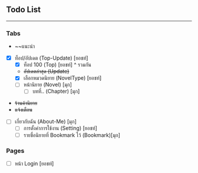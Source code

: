 ## Todo List
---
### Tabs
 *  ~~แนะนำ
 * [x] ท็อป/อัปเดต (Top-Update) [ยอชท์] 
   * [x] ท็อป 100 (Top) [ยอชท์] ^ รวมกัน
   * ~~อัปเดตล่าสุด (Update)~~
   * [x] เลือกหมวดนิยาย (NovelType) [ยอชท์]
   * [ ] หน้านิยาย (Novel)  [มุก]
     * [ ] บทที่.. (Chapter) [มุก]
 *  ~~ร้านค้านิยาย~~
 *  ~~แจ้งเตือน~~
 * [ ] เกี่ยวกับฉัน (About-Me) [มุก]
   * [ ] การตั้งค่าการใช้งาน (Setting) [ยอชท์]
   * [ ] รายชื่อนิยายที่ Bookmark ไว้ (Bookmark)[มุก]
### Pages
* [ ] หน้า Login [ยอชท์]